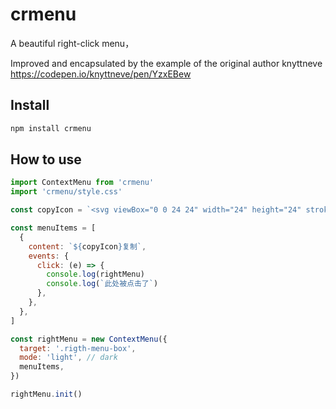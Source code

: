 # crmenu
A beautiful right-click menu，

Improved and encapsulated by the example of the original author knyttneve
https://codepen.io/knyttneve/pen/YzxEBew

## Install

```bash
npm install crmenu
```

## How to use

```js
import ContextMenu from 'crmenu'
import 'crmenu/style.css'

const copyIcon = `<svg viewBox="0 0 24 24" width="24" height="24" stroke="currentColor" stroke-width="2" fill="none" stroke-linecap="round" stroke-linejoin="round" class="css-i6dzq1"><rect x="9" y="9" width="13" height="13" rx="2" ry="2"></rect><path d="M5 15H4a2 2 0 0 1-2-2V4a2 2 0 0 1 2-2h9a2 2 0 0 1 2 2v1"></path></svg>`

const menuItems = [
  {
    content: `${copyIcon}复制`,
    events: {
      click: (e) => {
        console.log(rightMenu)
        console.log(`此处被点击了`)
      },
    },
  },
]

const rightMenu = new ContextMenu({
  target: '.rigth-menu-box',
  mode: 'light', // dark
  menuItems,
})

rightMenu.init()

```
